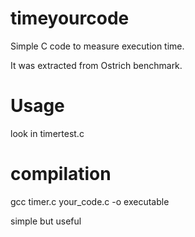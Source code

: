 # timeyourcode

Simple C code to measure execution time. 

It was extracted from Ostrich benchmark. 

# Usage 
look in timertest.c 

# compilation 
gcc timer.c your_code.c -o executable 

simple but useful 
